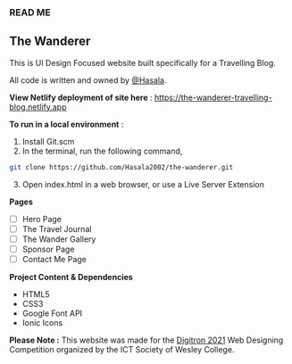 ### READ ME

## The Wanderer

This is UI Design Focused website built specifically for a Travelling Blog. 

All code is written and owned by [@Hasala](https://github.com/Hasala2002).



**View Netlify deployment of site here** : https://the-wanderer-travelling-blog.netlify.app

**To run in a local environment** :

1. Install Git.scm
2. In the terminal, run the following command,

```bash
git clone https://github.com/Hasala2002/the-wanderer.git
```

3. Open index.html in a web browser, or use a Live Server Extension


**Pages**

- [ ] Hero Page
- [ ] The Travel Journal
- [ ] The Wander Gallery
- [ ] Sponsor Page
- [ ] Contact Me Page

**Project Content & Dependencies**

- HTML5
- CSS3
- Google Font API
- Ionic Icons

**Please Note :**
This website was made for the [Digitron 2021](https://docs.google.com/forms/d/e/1FAIpQLSdk9LIXvm0xOXVCEXb2nioeHnrK2LgbV8IXn9RoeTyRrLuYBw/viewform/) Web Designing Competition organized by the ICT Society of Wesley College.
